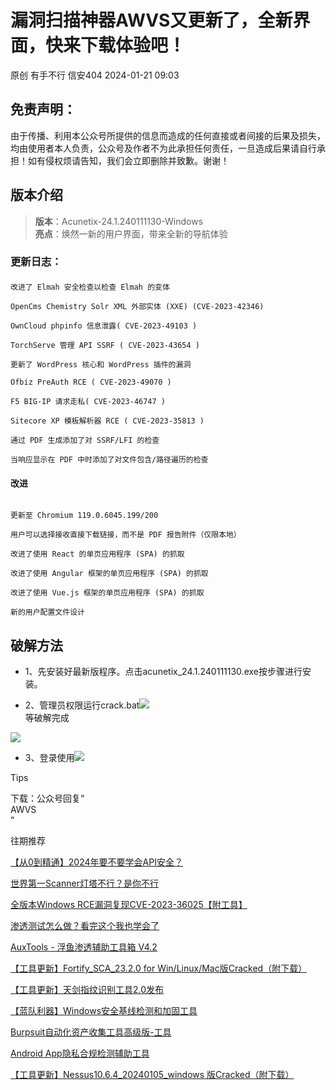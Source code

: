 #  漏洞扫描神器AWVS又更新了，全新界面，快来下载体验吧！   
原创 有手不行  信安404   2024-01-21 09:03  
  
## 免责声明：  
  
由于传播、利用本公众号所提供的信息而造成的任何直接或者间接的后果及损失，均由使用者本人负责，公众号及作者不为此承担任何责任，一旦造成后果请自行承担！如有侵权烦请告知，我们会立即删除并致歉。谢谢！  
## 版本介绍  
>   
> **版本**：Acunetix-24.1.240111130-Windows  
> **亮点**：焕然一新的用户界面，带来全新的导航体验  
  
  
### 更新日志：  
####   
```
改进了 Elmah 安全检查以检查 Elmah 的变体

OpenCms Chemistry Solr XML 外部实体 (XXE) (CVE-2023-42346)

OwnCloud phpinfo 信息泄露( CVE-2023-49103 )

TorchServe 管理 API SSRF ( CVE-2023-43654 )

更新了 WordPress 核心和 WordPress 插件的漏洞

Ofbiz PreAuth RCE ( CVE-2023-49070 )

F5 BIG-IP 请求走私( CVE-2023-46747 )

Sitecore XP 模板解析器 RCE ( CVE-2023-35813 )

通过 PDF 生成添加了对 SSRF/LFI 的检查

当响应显示在 PDF 中时添加了对文件包含/路径遍历的检查

```  
#### 改进  
```

更新至 Chromium 119.0.6045.199/200

用户可以选择接收直接下载链接，而不是 PDF 报告附件（仅限本地）

改进了使用 React 的单页应用程序 (SPA) 的抓取

改进了使用 Angular 框架的单页应用程序 (SPA) 的抓取

改进了使用 Vue.js 框架的单页应用程序 (SPA) 的抓取

新的用户配置文件设计

```  
## 破解方法  
- 1、先安装好最新版程序。点击acunetix_24.1.240111130.exe按步骤进行安装。  
  
- 2、管理员权限运行crack.bat![](https://mmbiz.qpic.cn/sz_mmbiz_png/JtFpsuzZS5WKrXwqxNXYZxdf8G1df7z8HZb3UuCicpO7S9iakFBp8gCicyHZptobChE6ibTibDXxcTNuiaHU5YvUACng/640?wx_fmt=png&from=appmsg "")  
等破解完成  
  
![](https://mmbiz.qpic.cn/sz_mmbiz_png/JtFpsuzZS5WKrXwqxNXYZxdf8G1df7z8TqcZakVagokTPsCdiaa94OFOflibusL696HUBU8XNbYmbN8tME83ZoQQ/640?wx_fmt=png&from=appmsg "")  
- 3、登录使用![](https://mmbiz.qpic.cn/sz_mmbiz_png/JtFpsuzZS5WKrXwqxNXYZxdf8G1df7z8a8towNVRsnGsQcVkbKjkqwuWE1jPSpF5ZYkicM2QFficSgrJRRzNKkibw/640?wx_fmt=png&from=appmsg "")  
  
  
  
  
Tips  
  
下载：公众号回复“  
AWVS  
”  
  
  
  
  
往期推荐  
  
  
[【从0到精通】2024年要不要学会API安全？](https://mp.weixin.qq.com/s?__biz=Mzk0NjQ5MTM1MA==&mid=2247486691&idx=1&sn=97e50f12bd735483c8ec0f15c1ac1b5e&chksm=c304165af4739f4cf834b449760035b2c27f4b7ad20cbda32804592a99c2b8ebfc32f694303c&scene=21#wechat_redirect)  
  
  
[世界第一Scanner灯塔不行？是你不行](https://mp.weixin.qq.com/s?__biz=Mzk0NjQ5MTM1MA==&mid=2247486691&idx=2&sn=b585440fb5042c58ca2fe963e09b9db5&chksm=c304165af4739f4c350a425e1366d33a3f4bf190fe3c32934181fbdb91dc8d40c547b6460551&scene=21#wechat_redirect)  
  
  
[全版本Windows RCE漏洞复现CVE-2023-36025【附工具】](https://mp.weixin.qq.com/s?__biz=Mzk0NjQ5MTM1MA==&mid=2247486659&idx=1&sn=8d93c8e002d406e7312487104a9b48b4&chksm=c304167af4739f6c0b99a83aa19712610a5da4f044abe7a5deba6d0f2a5aa7f2af11fe47b098&scene=21#wechat_redirect)  
  
  
[渗透测试怎么做？看完这个我也学会了](https://mp.weixin.qq.com/s?__biz=Mzk0NjQ5MTM1MA==&mid=2247486652&idx=1&sn=63aa3ac165b9fe219bc5315b0bfb4829&chksm=c3041605f4739f13ac235af608de85aad35043acc4446edd54343e3681d747bd10d9523e6ae9&scene=21#wechat_redirect)  
  
  
[AuxTools - 浮鱼渗透辅助工具箱 V4.2](https://mp.weixin.qq.com/s?__biz=Mzk0NjQ5MTM1MA==&mid=2247486591&idx=1&sn=cb9a1ef832da0406f76abc560be9d787&chksm=c30416c6f4739fd07bfcee9c5b354e68da9dbd0c0ea103ce96cce5dfee743b3e91518e54646b&scene=21#wechat_redirect)  
  
  
[【工具更新】Fortify_SCA_23.2.0 for Win/Linux/Mac版Cracked（附下载）](https://mp.weixin.qq.com/s?__biz=Mzk0NjQ5MTM1MA==&mid=2247486577&idx=1&sn=955576e28daf27c06b4cc09581755d5e&chksm=c30416c8f4739fde55ea4dc8ce3ca26190120ef7ffe43078feaf8efa6cb3c0f525f7624d8ee8&scene=21#wechat_redirect)  
  
  
[【工具更新】天剑指纹识别工具2.0发布](https://mp.weixin.qq.com/s?__biz=Mzk0NjQ5MTM1MA==&mid=2247486577&idx=2&sn=8a4823e04fe9c6d10cf190da6baf7db4&chksm=c30416c8f4739fde4d15eee5fd908a571cad1235b9a6b547aa039be2051142e18f1714122a95&scene=21#wechat_redirect)  
  
  
[【蓝队利器】Windows安全基线检测和加固工具](https://mp.weixin.qq.com/s?__biz=Mzk0NjQ5MTM1MA==&mid=2247486570&idx=1&sn=80d3eea5a4bd3b90b6290b0100440fc5&chksm=c30416d3f4739fc5d63b6343b8d8e136982550472628290f8bf73b66668a20572b8f7c90ea96&scene=21#wechat_redirect)  
  
  
[Burpsuit自动化资产收集工具高级版-工具](https://mp.weixin.qq.com/s?__biz=Mzk0NjQ5MTM1MA==&mid=2247486505&idx=1&sn=6c2b165361b08a88d8ea93d3d091516e&chksm=c3041690f4739f86b9aa7425419c2bb8d2299386b7d88ef2ca2f3e270e2be52ae54da47054a5&scene=21#wechat_redirect)  
  
  
[Android App隐私合规检测辅助工具](https://mp.weixin.qq.com/s?__biz=Mzk0NjQ5MTM1MA==&mid=2247486485&idx=1&sn=6c01e16f362ffe04cf6feab67fd77f9a&chksm=c30416acf4739fba3dada98bebe2f40bf2fe82a46fcd384dc001a516342ad481e5d899b862a8&scene=21#wechat_redirect)  
  
  
[【工具更新】Nessus10.6.4_20240105_windows 版Cracked（附下载）](https://mp.weixin.qq.com/s?__biz=Mzk0NjQ5MTM1MA==&mid=2247486479&idx=1&sn=42c3fd7981975fca14b355374c5131bc&chksm=c30416b6f4739fa0b5b6d569e4f98e4a22236f0a81c4e21c82740eaae1d8ba46810cac07ac15&scene=21#wechat_redirect)  
  
  
  
